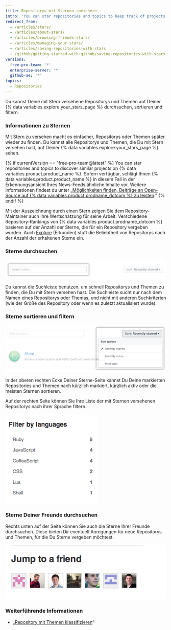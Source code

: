```yaml
---
title: Repositorys mit Sternen speichern
intro: 'You can star repositories and topics to keep track of projects you find interesting{% if currentVersion == "free-pro-team@latest" %} and discover related content in your news feed{% endif %}.'
redirect_from:
  - /articles/stars/
  - /articles/about-stars/
  - /articles/browsing-friends-stars/
  - /articles/managing-your-stars/
  - /articles/saving-repositories-with-stars
  - /github/getting-started-with-github/saving-repositories-with-stars
versions:
  free-pro-team: '*'
  enterprise-server: '*'
  github-ae: '*'
topics:
  - Repositories
---
```

Du kannst Deine mit Stern versehene Repositorys und Themen auf Deiner {% data variables.explore.your_stars_page %} durchsuchen, sortieren und filtern.

### Informationen zu Sternen

Mit Stern zu versehen macht es einfacher, Repositorys oder Themen später wieder zu finden. Du kannst alle Repositorys und Themen, die Du mit Stern versehen hast, auf Deiner {% data variables.explore.your_stars_page %} sehen.

{% if currentVersion == "free-pro-team@latest" %}
You can star repositories and topics to discover similar projects on
{% data variables.product.product_name %}. Sofern verfügbar, schlägt Ihnen {% data variables.product.product_name %} in diesem Fall in der Erkennungsansicht Ihres News-Feeds ähnliche Inhalte vor. Weitere Informationen findest du unter „[Möglichkeiten finden, Beiträge an Open-Source auf {% data variables.product.prodname_dotcom %} zu leisten](/github/getting-started-with-github/finding-ways-to-contribute-to-open-source-on-github)."
{% endif %}

Mit der Auszeichnung durch einen Stern zeigen Sie dem Repository-Maintainer auch Ihre Wertschätzung für seine Arbeit. Verschiedene Repository-Rankings von {% data variables.product.prodname_dotcom %} basieren auf der Anzahl der Sterne, die für ein Repository vergeben wurden. Auch [Explore](https://github.com/explore) (Erkunden) stuft die Beliebtheit von Repositorys nach der Anzahl der erhaltenen Sterne ein.

### Sterne durchsuchen

![Sterne durchsuchen](/assets/images/help/stars/stars_search_bar.png)

Du kannst die Suchleiste benutzen, um schnell Repositorys und Themen zu finden, die Du mit Stern versehen hast. Die Suchleiste sucht nur nach dem Namen eines Repositorys oder Themas, und nicht mit anderen Suchkriterien (wie der Größe des Repository oder wenn es zuletzt aktualisiert wurde).

### Sterne sortieren und filtern

![Sterne sortieren](/assets/images/help/stars/stars_sort_menu.png)

In der oberen rechten Ecke Deiner Sterne-Seite kannst Du Deine markierten Repositories und Themen nach kürzlich markiert, kürzlich aktiv oder die meisten Sternen sortieren.

Auf der rechten Seite können Sie Ihre Liste der mit Sternen versehenen Repositorys nach ihrer Sprache filtern.

![Sterne nach Sprache filtern](/assets/images/help/stars/stars_filter_language.png)

### Sterne Deiner Freunde durchsuchen

 Rechts unten auf der Seite können Sie auch die Sterne Ihrer Freunde durchsuchen. Diese bieten Dir eventuell Anregungen für neue Repositorys und Themen, für die Du Sterne vergeben möchtest.

![Sterne Ihrer Freunde anzeigen](/assets/images/help/stars/stars_jump_to_a_friend.png)

### Weiterführende Informationen

- „[Repository mit Themen klassifizieren](/articles/classifying-your-repository-with-topics)“
